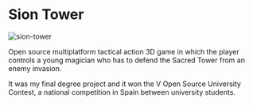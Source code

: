 # Sion Tower

![sion-tower](https://github.com/saltares/sion-tower/blob/master/doc/memoria/imagenes/siontower-menu.jpg?raw=true)

Open source multiplatform tactical action 3D game in which the player controls a young magician who has to defend the Sacred Tower from an enemy invasion.

It was my final degree project and it won the V Open Source University Contest, a national competition in Spain between university students.
